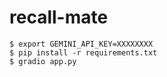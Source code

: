 # recall-mate

```console
$ export GEMINI_API_KEY=XXXXXXXX
$ pip install -r requirements.txt
$ gradio app.py
```